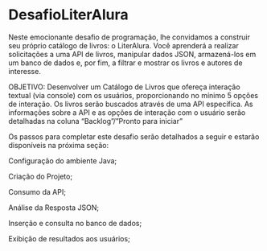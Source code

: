 # DesafioLiterAlura

Neste emocionante desafio de programação, lhe convidamos a construir seu próprio catálogo de livros: o LiterAlura. Você aprenderá a realizar solicitações a uma API de livros, manipular dados JSON, armazená-los em um banco de dados e, por fim, a filtrar e mostrar os livros e autores de interesse.

OBJETIVO: Desenvolver um Catálogo de Livros que ofereça interação textual (via console) com os usuários, proporcionando no mínimo 5 opções de interação. Os livros serão buscados através de uma API específica. As informações sobre a API e as opções de interação com o usuário serão detalhadas na coluna “Backlog”/”Pronto para iniciar”

Os passos para completar este desafio serão detalhados a seguir e estarão disponíveis na próxima seção:

Configuração do ambiente Java;

Criação do Projeto;

Consumo da API;

Análise da Resposta JSON;

Inserção e consulta no banco de dados;

Exibição de resultados aos usuários;
